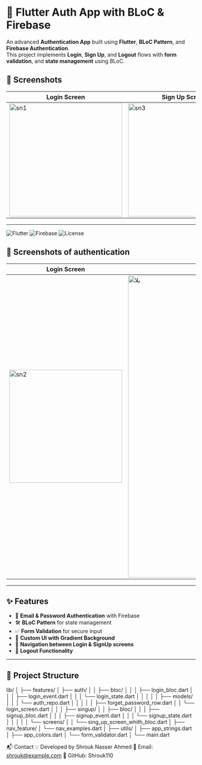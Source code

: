 

# 🚀 Flutter Auth App with BLoC & Firebase  
An advanced **Authentication App** built using **Flutter**, **BLoC Pattern**, and **Firebase Authentication**.  
This project implements **Login**, **Sign Up**, and **Logout** flows with **form validation**, and **state management** using BLoC.


## 📸 Screenshots

| Login Screen | Sign Up Screen |
|--------------|----------------|
| <img width="300"  alt="sn1" src="https://github.com/user-attachments/assets/3b5c9201-c84a-420a-8e0e-a01dca4e63b5" />| <img width="300" alt="sn3" src="https://github.com/user-attachments/assets/d3224ca3-90fa-4ac2-bdfb-567712e34f66" />
 

---

![Flutter](https://img.shields.io/badge/Flutter-3.0-blue?logo=flutter)
![Firebase](https://img.shields.io/badge/Firebase-Auth-orange?logo=firebase)
![License](https://img.shields.io/badge/License-MIT-green)


## 📸 Screenshots of authentication

| Login Screen | Sign Up Screen |
|--------------|----------------|
| <img width="300" alt="sn2" src="https://github.com/user-attachments/assets/fcdb0730-d19c-421f-8bb1-2b823f3ba681" />| <img width="1443" height="801" alt="يلا" src="https://github.com/user-attachments/assets/1cb70a0d-119b-4a7a-9806-e2ba708362a4" />



---

## ✨ Features
- 🔑 **Email & Password Authentication** with Firebase  
- 🛠 **BLoC Pattern** for state management  
- ✅ **Form Validation** for secure input  
- 🎨 **Custom UI with Gradient Background**  
- 🔄 **Navigation between Login & SignUp screens**  
- 🚪 **Logout Functionality**

---

## 📂 Project Structure
lib/
│
├── features/
│   ├── auth/
│   │   ├── bloc/
│   │   │   ├── login_bloc.dart
│   │   │   ├── login_event.dart
│   │   │   └── login_state.dart
│   │   │
│   │   ├── models/
│   │   │   └── auth_repo.dart
│   │   │
│   │   ├── forget_password_row.dart
│   │   └── login_screen.dart
│   │
│   ├── singup/
│   │   ├── bloc/
│   │   │   ├── signup_bloc.dart
│   │   │   ├── signup_event.dart
│   │   │   └── signup_state.dart
│   │   │
│   │   └── screens/
│   │       └── sing_up_screen_whith_bloc.dart
│
├── nav_feature/
│   └── nav_examples.dart
│
├── utils/
│   ├── app_strings.dart
│   ├── app_colors.dart
│   └── form_validator.dart
│
└── main.dart


📬 Contact
💡 Developed by Shrouk Nasser Ahmed
📧 Email: shrouk@example.com
🔗 GitHub: Shrouk110


